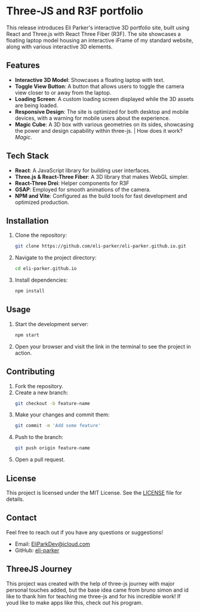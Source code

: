 # Three-JS and R3F portfolio

This release introduces Eli Parker's interactive 3D portfolio site, built using React and Three.js with React Three Fiber (R3F).
The site showcases a floating laptop model housing an interactive iFrame of my standard website, along with various interactive 3D elements.

## Features

- **Interactive 3D Model**: Showcases a floating laptop with text.
- **Toggle View Button**: A button that allows users to toggle the camera view closer to or away from the laptop.
- **Loading Screen**: A custom loading screen displayed while the 3D assets are being loaded.
- **Responsive Design**: The site is optimized for both desktop and mobile devices, with a warning for mobile users about the experience.
- **Magic Cube**: A 3D box with various geometries on its sides, showcasing the power and design capability within three-js. | How does it work? *Magic*.

## Tech Stack

- **React**: A JavaScript library for building user interfaces.
- **Three.js & React-Three Fiber**: A 3D library that makes WebGL simpler.
- **React-Three Drei**: Helper components for R3F
- **GSAP**: Employed for smooth animations of the camera.
- **NPM and Vite**: Configured as the build tools for fast development and optimized production.

## Installation

1. Clone the repository:
    ```bash
    git clone https://github.com/eli-parker/eli-parker.github.io.git
    ```
2. Navigate to the project directory:
    ```bash
    cd eli-parker.github.io
    ```
3. Install dependencies:
    ```bash
    npm install
    ```

## Usage

1. Start the development server:
    ```bash
    npm start
    ```
2. Open your browser and visit the link in the terminal to see the project in action.

## Contributing

1. Fork the repository.
2. Create a new branch:
    ```bash
    git checkout -b feature-name
    ```
3. Make your changes and commit them:
    ```bash
    git commit -m 'Add some feature'
    ```
4. Push to the branch:
    ```bash
    git push origin feature-name
    ```
5. Open a pull request.

## License

This project is licensed under the MIT License. See the [LICENSE](LICENSE) file for details.

## Contact

Feel free to reach out if you have any questions or suggestions!

- Email: [EliParkDev@icloud.com](mailto:EliParkDev@icloud.com)
- GitHub: [eli-parker](https://github.com/eli-parker)

## ThreeJS Journey

This project was created with the help of three-js journey with major personal touches added,
but the base idea came from bruno simon and id like to thank him for teaching me three-js and
for his incredible work! If youd like to make apps like this, check out his program.
